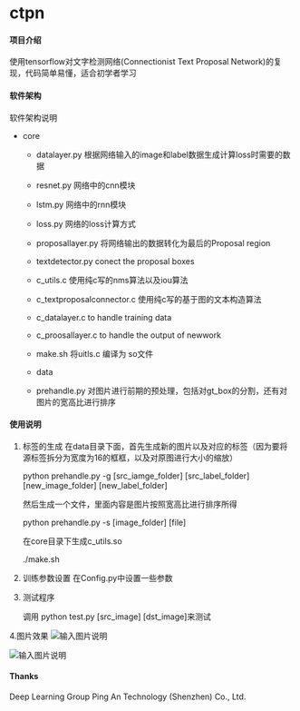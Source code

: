 # ctpn

#### 项目介绍
使用tensorflow对文字检测网络(Connectionist Text Proposal Network)的复现，代码简单易懂，适合初学者学习

#### 软件架构


软件架构说明

- core

    - datalayer.py 根据网络输入的image和label数据生成计算loss时需要的数据

    - resnet.py 网络中的cnn模块

    - lstm.py  网络中的rnn模块

    - loss.py  网络的loss计算方式

    - proposallayer.py 将网络输出的数据转化为最后的Proposal region

    - textdetector.py  conect the proposal boxes

    - c_utils.c  使用纯c写的nms算法以及iou算法

    - c_textproposalconnector.c 使用纯c写的基于图的文本构造算法
    
    - c_datalayer.c  to handle training data
    
    - c_proosallayer.c to handle the output of newwork

    - make.sh  将uitls.c 编译为 so文件

    - data

    - prehandle.py  对图片进行前期的预处理，包括对gt_box的分割，还有对图片的宽高比进行排序


#### 使用说明
1. 标签的生成
    在data目录下面，首先生成新的图片以及对应的标签（因为要将源标签拆分为宽度为16的框框，以及对原图进行大小的缩放）
    
    python  prehandle.py -g [src_iamge_folder] [src_label_folder] [new_image_folder] [new_label_folder]
    
    然后生成一个文件，里面内容是图片按照宽高比进行排序所得
        
    python prehandle.py -s [image_folder] [file]

    在core目录下生成c_utils.so
        
    ./make.sh

2. 训练参数设置
    在Config.py中设置一些参数


3. 测试程序

    
    调用 python test.py [src_image]  [dst_image]来测试


4.图片效果
   ![输入图片说明](https://images.gitee.com/uploads/images/2019/0103/160521_a6abe477_1861688.jpeg "m.jpg")

   ![输入图片说明](https://images.gitee.com/uploads/images/2019/0103/160814_e756d016_1861688.jpeg "m1.jpg")
    

#### Thanks
Deep Learning Group Ping An Technology (Shenzhen) Co., Ltd. 